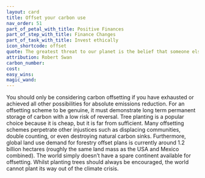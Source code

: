 ```yaml
---
layout: card
title: Offset your carbon use
nav_order: 51
part_of_petal_with_title: Positive Finances
part_of_step_with_title: Finance Changes
part_of_task_with_title: Invest ethically
icon_shortcode: offset
quote: The greatest threat to our planet is the belief that someone else will save it.
attribution: Robert Swan
carbon_number: 
cost: 
easy_wins: 
magic_wand: 
---
```


<p>You should only be considering carbon offsetting if you have exhausted or achieved all other possibilities for absolute emissions reduction. For an offsetting scheme to be genuine, it must demonstrate long term permanent storage of carbon with a low risk of reversal. Tree planting is a popular choice because it is cheap, but it is far from sufficient. Many offsetting schemes perpetrate other injustices such as displacing communities, double counting, or even destroying natural carbon sinks.  Furthermore, global land use demand for forestry offset plans is currently around 1.2 billion hectares (roughly the same land mass as the USA and Mexico combined). The world simply doesn’t have a spare continent available for offsetting. Whilst planting trees should always be encouraged, the world cannot plant its way out of the climate crisis.</p> 
